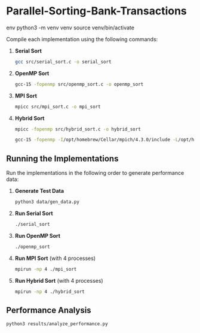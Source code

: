 # Parallel-Sorting-Bank-Transactions

env
python3 -m venv venv
source venv/bin/activate


Compile each implementation using the following commands:

1. **Serial Sort**
   ```bash
   gcc src/serial_sort.c -o serial_sort
   ```

2. **OpenMP Sort**
   ```bash
   gcc-15 -fopenmp src/openmp_sort.c -o openmp_sort
   ```

3. **MPI Sort**
   ```bash
   mpicc src/mpi_sort.c -o mpi_sort
   ```

4. **Hybrid Sort**
   ```bash
   mpicc -fopenmp src/hybrid_sort.c -o hybrid_sort
   
   gcc-15 -fopenmp -I/opt/homebrew/Cellar/mpich/4.3.0/include -L/opt/homebrew/Cellar/mpich/4.3.0/lib -lmpi -lpmpi src/hybrid_sort.c -o hybrid_sort
   ```




## Running the Implementations

Run the implementations in the following order to generate performance data:

1. **Generate Test Data** 
   ```bash
   python3 data/gen_data.py
   ```

2. **Run Serial Sort**
   ```bash
   ./serial_sort
   ```

3. **Run OpenMP Sort**
   ```bash
   ./openmp_sort
   ```

4. **Run MPI Sort** (with 4 processes)
   ```bash
   mpirun -np 4 ./mpi_sort
   ```

5. **Run Hybrid Sort** (with 4 processes)
   ```bash
   mpirun -np 4 ./hybrid_sort
   ```


## Performance Analysis

```bash
python3 results/analyze_performance.py
```
